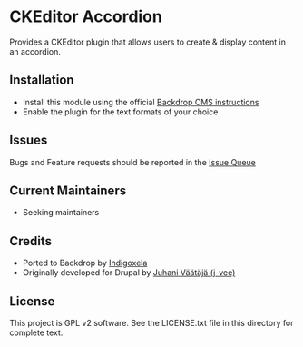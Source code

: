 # CKEditor Accordion

Provides a CKEditor plugin that allows users to create & display content in an accordion.

## Installation

- Install this module using the official [Backdrop CMS instructions](https://backdropcms.org/guide/modules)
- Enable the plugin for the text formats of your choice

## Issues

Bugs and Feature requests should be reported in the [Issue Queue](https://github.com/backdrop-contrib/ckeditor_accordion/issues)

## Current Maintainers

- Seeking maintainers

## Credits

- Ported to Backdrop by [Indigoxela](https://github.com/indigoxela)
- Originally developed for Drupal by [Juhani Väätäjä (j-vee)](https://www.drupal.org/u/j-vee)

## License

This project is GPL v2 software. See the LICENSE.txt file in this directory for complete text.
